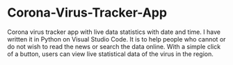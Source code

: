 # Corona-Virus-Tracker-App
Corona virus tracker app with live data statistics with date and time.
I have written it in Python on Visual Studio Code.
It is to help people who cannot or do not wish to read the news or search the data online. With a simple click of a button, users can view live statistical data of the virus in the region.
